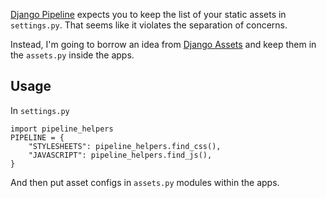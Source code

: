 [Django Pipeline](https://github.com/cyberdelia/django-pipeline/) expects you
to keep the list of your static assets in `settings.py`. That seems like it 
violates the separation of concerns.

Instead, I'm going to borrow an idea from [Django Assets](https://github.com/miracle2k/django-assets)
and keep them in the `assets.py` inside the apps.

## Usage

In `settings.py`

```
import pipeline_helpers
PIPELINE = {
    "STYLESHEETS": pipeline_helpers.find_css(),
    "JAVASCRIPT": pipeline_helpers.find_js(),
}
```

And then put asset configs in `assets.py` modules within the apps.
